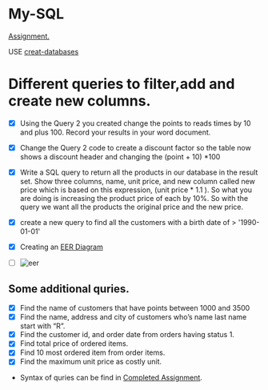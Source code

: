 # My-SQL
[Assignment.
](https://github.com/SaeedIram/My-SQL/blob/main/step%20by%20step%20MYSQL%20task%201%2C2%2C3%20and%20EER%20(1)%20(1).pdf)

USE [creat-databases](https://github.com/SaeedIram/My-SQL/blob/main/create-databases.sql)
# Different queries to filter,add and create new columns.
- [x] Using the Query 2 you created change the points to reads times by 10 and plus 100. Record your results in your word document.
- [x] Change the Query 2 code to create a discount factor so the table now shows a discount header and changing the (point + 10) *100
- [x] Write a SQL query to return all the products in our database in the result set. Show three columns, name, unit price, and new column called new price which is based on this expression, (unit price * 1.1 ). So what you are doing is increasing the product price of each by 10%. So with the query we want all the products the original price and the new price.
- [x] create a new query to find all the customers with a birth date of > '1990-01-01' 
- [x] Creating an [EER Diagram](https://github.com/SaeedIram/My-SQL/blob/main/eer.mwb)
  
- [ ] ![eer](https://github.com/SaeedIram/My-SQL/assets/136697415/a46cef0a-9174-4789-b1bd-5fbe0db27033)

## Some additional quries.
      
- [x] Find the name of customers that have points between 1000 and 3500
- [x] Find the name, address and city of customers who’s name last name start with “R”.
- [x] Find the customer id, and order date from orders having status 1.
- [x] Find total price of ordered items.
- [x] Find 10 most ordered item from order items.
- [x] Find the maximum unit price as costly unit.

* Syntax of quries can be find in [Completed Assignment](https://github.com/SaeedIram/My-SQL/blob/main/My%20SQL%20Assignment%20with%20quries.docx).
